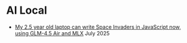 AI Local
========

* [My 2.5 year old laptop can write Space Invaders in JavaScript now, using GLM-4.5 Air and MLX](https://simonwillison.net/2025/Jul/29/space-invaders/) July 2025
